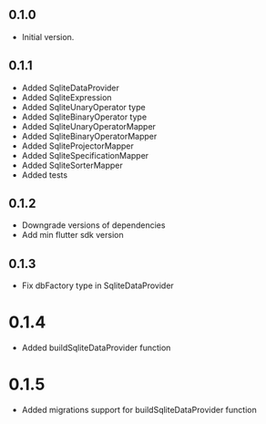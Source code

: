 ## 0.1.0

- Initial version.


## 0.1.1

- Added SqliteDataProvider
- Added SqliteExpression
- Added SqliteUnaryOperator type
- Added SqliteBinaryOperator type
- Added SqliteUnaryOperatorMapper
- Added SqliteBinaryOperatorMapper
- Added SqliteProjectorMapper
- Added SqliteSpecificationMapper
- Added SqliteSorterMapper
- Added tests

## 0.1.2
- Downgrade versions of dependencies
- Add min flutter sdk version

## 0.1.3
- Fix dbFactory type in SqliteDataProvider

# 0.1.4
- Added buildSqliteDataProvider function

# 0.1.5
- Added migrations support for buildSqliteDataProvider function
